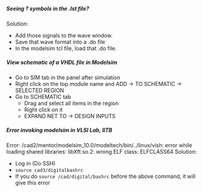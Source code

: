 ##### Seeing ? symbols in the .lst file?
Solution: 

* Add those signals to the wave window.
* Save that wave format into a .do file
* In the modelsim tcl file, load that .do file.

##### View schematic of a VHDL file in Modelsim
* Go to SIM tab in the panel after simulation
* Right click on the top module name and ADD -> TO SCHEMATIC -> SELECTED REGION
* Go to SCHEMATIC tab
    * Drag and select all items in the region
    * Right click on it
    * EXPAND NET TO -> DESIGN INPUTS        

##### Error invoking modelsim in VLSI Lab, IITB
Error: /cad2/mentor/modelsim_10.0/modeltech/bin/../linux/vish: error while loading shared libraries: libXft.so.2: wrong ELF class: ELFCLASS64
Solution:
* Log in  (Do SSH)
* ```source cad3/digitalbashrc```
* If you do ```source /cad/digital/bashrc``` before the above command, it will give this error
    
